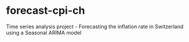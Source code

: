 # forecast-cpi-ch
Time series analysis project - Forecasting the inflation rate in Switzerland using a Seasonal ARIMA model

